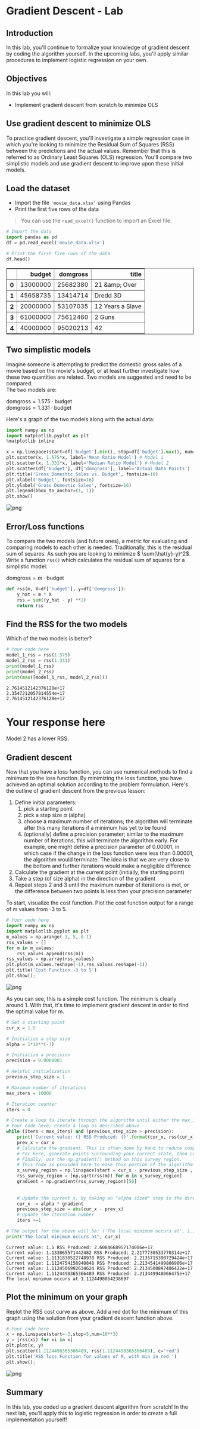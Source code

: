 # Gradient Descent - Lab

## Introduction

In this lab, you'll continue to formalize your knowledge of gradient descent by coding the algorithm yourself. In the upcoming labs, you'll apply similar procedures to implement logistic regression on your own.


## Objectives

In this lab you will: 


- Implement gradient descent from scratch to minimize OLS


## Use gradient descent to minimize OLS

To practice gradient descent, you'll investigate a simple regression case in which you're looking to minimize the Residual Sum of Squares (RSS) between the predictions and the actual values. Remember that this is referred to as Ordinary Least Squares (OLS) regression. You'll compare two simplistic models and use gradient descent to improve upon these initial models.


## Load the dataset

- Import the file `'movie_data.xlsx'` using Pandas 
- Print the first five rows of the data 

> You can use the `read_excel()` function to import an Excel file. 


```python
# Import the data
import pandas as pd
df = pd.read_excel('movie_data.xlsx')

# Print the first five rows of the data
df.head()
```




<div>
<style scoped>
    .dataframe tbody tr th:only-of-type {
        vertical-align: middle;
    }

    .dataframe tbody tr th {
        vertical-align: top;
    }

    .dataframe thead th {
        text-align: right;
    }
</style>
<table border="1" class="dataframe">
  <thead>
    <tr style="text-align: right;">
      <th></th>
      <th>budget</th>
      <th>domgross</th>
      <th>title</th>
    </tr>
  </thead>
  <tbody>
    <tr>
      <th>0</th>
      <td>13000000</td>
      <td>25682380</td>
      <td>21 &amp;amp; Over</td>
    </tr>
    <tr>
      <th>1</th>
      <td>45658735</td>
      <td>13414714</td>
      <td>Dredd 3D</td>
    </tr>
    <tr>
      <th>2</th>
      <td>20000000</td>
      <td>53107035</td>
      <td>12 Years a Slave</td>
    </tr>
    <tr>
      <th>3</th>
      <td>61000000</td>
      <td>75612460</td>
      <td>2 Guns</td>
    </tr>
    <tr>
      <th>4</th>
      <td>40000000</td>
      <td>95020213</td>
      <td>42</td>
    </tr>
  </tbody>
</table>
</div>



## Two simplistic models

Imagine someone is attempting to predict the domestic gross sales of a movie based on the movie's budget, or at least further investigate how these two quantities are related. Two models are suggested and need to be compared.  
The two models are:  

$\text{domgross} = 1.575 \cdot \text{budget}$  
$\text{domgross} = 1.331 \cdot \text{budget}$  


Here's a graph of the two models along with the actual data:


```python
import numpy as np
import matplotlib.pyplot as plt
%matplotlib inline

x = np.linspace(start=df['budget'].min(), stop=df['budget'].max(), num=10**5)
plt.scatter(x, 1.575*x, label='Mean Ratio Model') # Model 1
plt.scatter(x, 1.331*x, label='Median Ratio Model') # Model 2
plt.scatter(df['budget'], df['domgross'], label='Actual Data Points')
plt.title('Gross Domestic Sales vs. Budget', fontsize=18)
plt.xlabel('Budget', fontsize=16)
plt.ylabel('Gross Domestic Sales', fontsize=16)
plt.legend(bbox_to_anchor=(1, 1))
plt.show()
```


![png](index_files/index_4_0.png)


## Error/Loss functions

To compare the two models (and future ones), a metric for evaluating and comparing models to each other is needed. Traditionally, this is the residual sum of squares. As such you are looking to minimize  $ \sum(\hat{y}-y)^2$.
Write a function `rss()` which calculates the residual sum of squares for a simplistic model: 

$\text{domgross} = m \cdot \text{budget}$ 


```python
def rss(m, X=df['budget'], y=df['domgross']):
    y_hat = m * X
    rss = sum((y_hat - y) **2)
    return rss
```

## Find the RSS for the two models
Which of the two models is better?


```python
# Your code here
model_1_rss = rss(1.575)
model_2_rss = rss(1.331)
print(model_1_rss)
print(model_2_rss)
print(max([model_1_rss, model_2_rss]))
```

    2.7614512142376128e+17
    2.3547212057814554e+17
    2.7614512142376128e+17


# Your response here
Model 2 has a lower RSS.

## Gradient descent

Now that you have a loss function, you can use numerical methods to find a minimum to the loss function. By minimizing the loss function, you have achieved an optimal solution according to the problem formulation. Here's the outline of gradient descent from the previous lesson:  

1. Define initial parameters:
    1. pick a starting point
    2. pick a step size $\alpha$ (alpha)
    3. choose a maximum number of iterations; the algorithm will terminate after this many iterations if a minimum has yet to be found
    4. (optionally) define a precision parameter; similar to the maximum number of iterations, this will terminate the algorithm early. For example, one might define a precision parameter of 0.00001, in which case if the change in the loss function were less than 0.00001, the algorithm would terminate. The idea is that we are very close to the bottom and further iterations would make a negligible difference 
2. Calculate the gradient at the current point (initially, the starting point)
3. Take a step (of size alpha) in the direction of the gradient
4. Repeat steps 2 and 3 until the maximum number of iterations is met, or the difference between two points is less then your precision parameter  

To start, visualize the cost function. Plot the cost function output for a range of m values from -3 to 5.


```python
# Your code here
import numpy as np
import matplotlib.pyplot as plt
m_values = np.arange(-3, 5, 0.1)
rss_values = []
for m in m_values:
    rss_values.append(rss(m))
rss_values = np.array(rss_values)
plt.plot(m_values.reshape(-1),rss_values.reshape(-1))
plt.title('Cost Function -3 to 5')
plt.show();
```


![png](index_files/index_11_0.png)


As you can see, this is a simple cost function. The minimum is clearly around 1. With that, it's time to implement gradient descent in order to find the optimal value for m.


```python
# Set a starting point
cur_x = 1.5

# Initialize a step size
alpha = 1*10**(-7)

# Initialize a precision
precision = 0.0000001 

# Helpful initialization
previous_step_size = 1 

# Maximum number of iterations
max_iters = 10000 

# Iteration counter
iters = 0 

# Create a loop to iterate through the algorithm until either the max_iteration or precision conditions is met
# Your code here; create a loop as described above
while (iters < max_iters) and (previous_step_size > precision):
    print('Current value: {} RSS Produced: {}'.format(cur_x, rss(cur_x)))
    prev_x = cur_x
    # Calculate the gradient. This is often done by hand to reduce computational complexity.
    # For here, generate points surrounding your current state, then calculate the rss of these points
    # Finally, use the np.gradient() method on this survey region. 
    # This code is provided here to ease this portion of the algorithm implementation
    x_survey_region = np.linspace(start = cur_x - previous_step_size , stop = cur_x + previous_step_size , num = 101)
    rss_survey_region = [np.sqrt(rss(m)) for m in x_survey_region]
    gradient = np.gradient(rss_survey_region)[50]
    
    
    # Update the current x, by taking an "alpha sized" step in the direction of the gradient
    cur_x -= alpha * gradient
    previous_step_size = abs(cur_x - prev_x)
    # Update the iteration number
    iters +=1

# The output for the above will be: ('The local minimum occurs at', 1.1124498053361267)    
print("The local minimum occurs at", cur_x)
```

    Current value: 1.5 RSS Produced: 2.6084668957174006e+17
    Current value: 1.133065571442482 RSS Produced: 2.2177730533770314e+17
    Current value: 1.1131830522748978 RSS Produced: 2.2135715390729424e+17
    Current value: 1.1124754156940848 RSS Produced: 2.2134541499866906e+17
    Current value: 1.1124506992634624 RSS Produced: 2.2134500897406422e+17
    Current value: 1.1124498365366489 RSS Produced: 2.213449948066475e+17
    The local minimum occurs at 1.1124498064238697


## Plot the minimum on your graph
Replot the RSS cost curve as above. Add a red dot for the minimum of this graph using the solution from your gradient descent function above.


```python
# Your code here
x = np.linspace(start=-3,stop=5,num=10**3)
y = [rss(xi) for xi in x]
plt.plot(x, y)
plt.scatter(1.1124498365366489, rss(1.1124498365366489), c='red')
plt.title('RSS loss Function for values of M, with min in red ')
plt.show();
```


![png](index_files/index_15_0.png)


## Summary 

In this lab, you coded up a gradient descent algorithm from scratch! In the next lab, you'll apply this to logistic regression in order to create a full implementation yourself!
